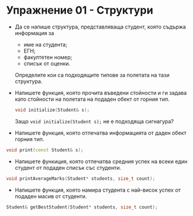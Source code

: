# Упражнение 01 - Структури

* Да се напише структура, представляваща студент, която съдържа информация за
  - име на студента;
  - ЕГН;
  - факултетен номер;
  - списък от оценки.

  Определите кои са подходящите типове за полетата на тази структура.
  
  
* Напишете функция, която прочита въведени стойности и ги задава като стойности на полетата на подаден обект от горния тип.
  ```c++
  void initialize(Student& s);
  ```
  Защо `void initialize(Student s);` не е подходяща сигнагура?
  

* Напишете функция, която отпечатва информацията от даден обект горния тип.
 ```c++
 void print(const Student& s);
 ```


* Напишете функиция, която отпечатва средния успех на всеки един студент от подаден списък със студенти.
```c++
void printAverageMarks(Student* students, size_t count);
```


* Напишете функция, която намира студента с най-висок успех от подаден масив от студенти.
```c++
Student& getBestStudent(Student* students, size_t count);
```
